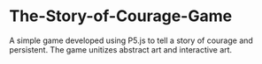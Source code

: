 # The-Story-of-Courage-Game
A simple game developed using P5.js to tell a story of courage and persistent. The game unitizes abstract art and interactive art.
